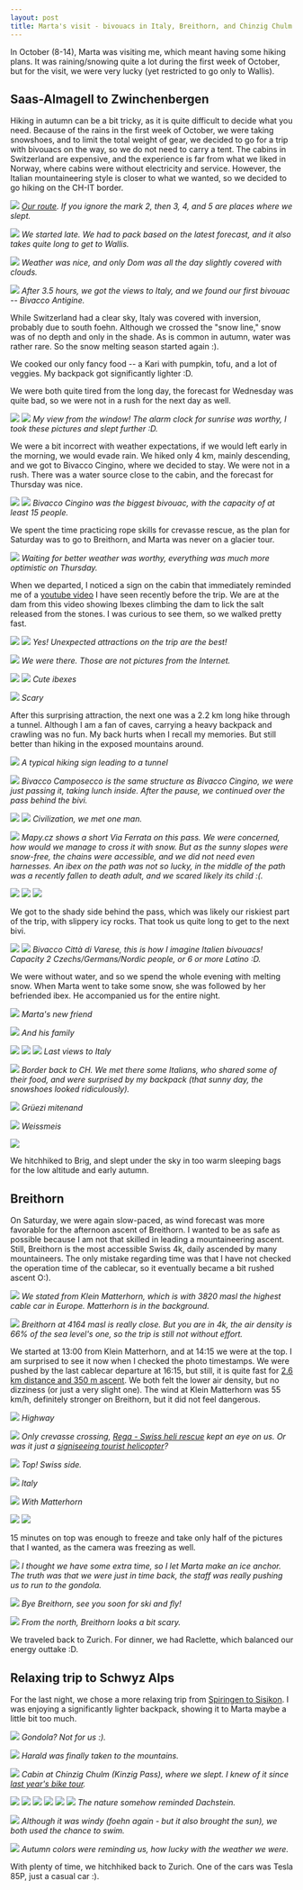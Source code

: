 ```yaml
---
layout: post
title: Marta's visit - bivouacs in Italy, Breithorn, and Chinzig Chulm
---
```


In October (8-14), Marta was visiting me, which meant having some hiking plans. It was raining/snowing quite a lot during the first week of October, but for the visit, we were very lucky (yet restricted to go only to Wallis).

## Saas-Almagell to Zwinchenbergen

Hiking in autumn can be a bit tricky, as it is quite difficult to decide what you need. Because of the rains in the first week of October, we were taking snowshoes, and to limit the total weight of gear, we decided to go for a trip with bivouacs on the way, so we do not need to carry a tent. The cabins in Switzerland are expensive, and the experience is far from what we liked in Norway, where cabins were without electricity and service. However, the Italian mountaineering style is closer to what we wanted, so we decided to go hiking on the CH-IT border.

![](https://lh3.googleusercontent.com/1fu2Q41zW15Tg_Z-RNE9D6rRPCNquvWJqvbsivNQbECxEl5QTzsp0GxQJp7eouWU-AAeOXybH-jsXKnK7v38Xby_N4ujyRumiTlCQFfhMW8ILIjVpt5NJWT-pwYv2c21Kt_dm5uwN70=w2384-h1341-no)
*[Our route](https://en.mapy.cz/s/nosutatega). If you ignore the mark 2, then 3, 4, and 5 are places where we slept.*

![](https://lh3.googleusercontent.com/wvAZrTtafczhhdw1giAb47maUVWK6ggmggb68ZMTJQx5RSWMB_Ip5BOFr4CJR_zBGAzob_zz0ZArgg-oZsY40Tjpg4b64Q-SLmUpfdWm1QAcjWN8E8DyOmHQvB86YrW2ofvcUBJB1k0=w2560-h854-no)
*We started late. We had to pack based on the latest forecast, and it also takes quite long to get to Wallis.*

![](https://lh3.googleusercontent.com/WDR92JPWiP72k6H_2ZaY7WgnFwNZ45n3NMtl489NAZDpA3P7alrobPOwTnLbCsrpjsP8bNoRxtUAMM39NKRp0_aDSZDNb67fAmqaZYm3dnlFukWNPGF0IozQiGimHPMeKA-Q8W3UfeM=w2560-h1440-no)
*Weather was nice, and only Dom was all the day slightly covered with clouds.*

![](https://lh3.googleusercontent.com/lWO_L63oY1hAB36f-LZ3Jc6HNJlr1315FZVrTETNKQWXTB417fRP-44XOVb-aR9YTsJMnSH5pYnFA-YeQym1uKKUjGse70mfPzP0T7CZP1BLRTSXwz5UvVu2O-Td8_hSGNo6xYgjYZ4=w2560-h949-no)
*After 3.5 hours, we got the views to Italy, and we found our first bivouac -- Bivacco Antigine.*

While Switzerland had a clear sky, Italy was covered with inversion, probably due to south foehn. Although we crossed the "snow line," snow was of no depth and only in the shade. As is common in autumn, water was rather rare. So the snow melting season started again :).

We cooked our only fancy food  -- a Kari with pumpkin, tofu, and a lot of veggies. My backpack got significantly lighter :D.

We were both quite tired from the long day, the forecast for Wednesday was quite bad, so we were not in a rush for the next day as well.

![](https://lh3.googleusercontent.com/9aOcpci11dFKw7hbiis7sOzbfFd_SHlUS27X_bpDVE-KKn2pJLY3UGjVrP_5n1e2IXXBQpm7pFSTPXr_H2-TDBmOqNlQ9d0Ms9EeieNHmstr7zN3Fh1ZdT43rRdLLRULZbaLDorr924=w2160-h1440-no)
![](https://lh3.googleusercontent.com/1cvyhJDV_Jc2S6_UaJt7WoKhEXKSdRuWEPVq1RV55kdWJJ2te0IalHYfdX3UVrdlV8LDjn30cCvICOszuUCweUcztZSCGIa6xqOVOPZ6J9xP_Gg-gTGoPD1KCb4m6ANzOmWUbK4CI7A=w2160-h1440-no)
*My view from the window! The alarm clock for sunrise was worthy, I took these pictures and slept further :D.*

We were a bit incorrect with weather expectations, if we would left early in the morning, we would evade rain. We hiked only 4 km, mainly descending, and we got to Bivacco Cingino, where we decided to stay. We were not in a rush. There was a water source close to the cabin, and the forecast for Thursday was nice.

![](https://lh3.googleusercontent.com/FwmjCKia28c_heksg8pKTMWTfdl8vboog5q-PDcKKRaO4r_-1zgrfbjlbabOWJPj6-S1ZgayQmYMlx7ZxIJp23vXdxYtxtl6P4Kt25PVRxlfRueJbC5jALvmZbpua6T9YkIlVKDWGtw=w2160-h1440-no)
![](https://lh3.googleusercontent.com/i1jDFKYovjNE7y4ZBCji1do0k2fS6I2302UwZH_7wIKFWb9ynD-M-1-BHdZspwO0pbKe41jCsAvtpyC_NV4x5Arp1AfhKiRInPdquij_F29OaP8BLbR7wHdQgkGdwg5H_VOTKOac1sw=w960-h1440-no)
*Bivacco Cingino was the biggest bivouac, with the capacity of at least 15 people.*

We spent the time practicing rope skills for crevasse rescue, as the plan for Saturday was to go to Breithorn, and Marta was never on a glacier tour.

![](https://lh3.googleusercontent.com/6qhvhQ_sdKFNGj_GqD0WPVIBz9JqUOt3qmjNhXKd46_Bu592wDw448BrDdQXGGesQ2PPoGD-jLr238tA4oBrKb4YJPjgRKARzpnEaMFa4KR5aQ19n5vyEYDdqyeZLpDA8cbe0kSkYio=w2160-h1440-no)
*Waiting for better weather was worthy, everything was much more optimistic on Thursday.*

When we departed, I noticed a sign on the cabin that immediately reminded me of a [youtube video](https://www.youtube.com/watch?v=RG9TMn1FJzc) I have seen recently before the trip. We are at the dam from this video showing Ibexes climbing the dam to lick the salt released from the stones. I was curious to see them, so we walked pretty fast.

![](https://lh3.googleusercontent.com/FWcIkGO5P5TyJvr5gk6WOnRBjHFvDQ3om3UuGuaiG61P6yy1g36LsE2aX_7fOUNTOnCaGDMtAQcpG0iMR_5E5V9mHZCUBtLm6dkBqHWVp35M-PmDkDSmTotiTagk1Ni209-CnUXBcBI=w2160-h1440-no)
![](https://lh3.googleusercontent.com/p9Ah80vqD4AtYao1Or_9biQ1SnaF4I1HVzssTOwWlCwPT0izztI_UaZ505hlax1LGcZWM0sRXSlH3A49S7WV6OezBcM9QY13SleMUSOMvHpk6nCSsVISiftqAMkzHy4mo8ePers_1zQ=w2160-h1440-no)
*Yes! Unexpected attractions on the trip are the best!*

![](https://lh3.googleusercontent.com/DKsUxBMgpoz7NmqwfDk4ioSjYlrTGk4AEU0PPvRWRmduQau4O5zPUOMcNB65Vi1JB1hMwNIj9jSJH-wxZ6UHEiNjaN47crGvmVzV2YEwBvXcFXzIrNnQawIIohViCqlYg2XbCE5mHS0=w2160-h1440-no)
*We were there. Those are not pictures from the Internet.*

![](https://lh3.googleusercontent.com/Dnwg3mJ3DFPsRNxrynzAUnnROX5H89WVXGM5cNQvZEEvYPRIzWud784KbAJTJukDbJSxG4eJRCx59IiVP5n_2ciuROFPeN406td-VhhlRQo1hbGK2h75o07LBldJPTepsCpszX9FJ54=w960-h1440-no)
![](https://lh3.googleusercontent.com/sNNeAGbpTevqvCm-FMhJ_J7Q4uTTcHW77k8zCMDD96n7uaW1N_sqIAPlE7Tl9WaNnk3lA3dPF2IGxP0tH3zpnUAe5cCzCfqezHwlNCY8YdT0tm_wbRQI53ViET97iJr-e6KJFGFwNbY=w2160-h1440-no)
*Cute ibexes*

![](https://lh3.googleusercontent.com/AVQgK4UPjG7XijiWJphBLoYEBL_RuN0F2NZ4Vb6YN0kSu3hgwlrCtqJuShyuR0zd6lEdMsSdPtZXOuSkyjHzx2RanMyxjI3NJZyWFh12epIkTjD3gWoVFB7AaGcasfmXRplzFU4xBWw=w2160-h1440-no)
*Scary*

After this surprising attraction, the next one was a 2.2 km long hike through a tunnel. Although I am a fan of caves, carrying a heavy backpack and crawling was no fun. My back hurts when I recall my memories. But still better than hiking in the exposed mountains around.

![](https://lh3.googleusercontent.com/ie42wwg_C7rCUraJE1ShKyKGMIySphryahJII0cl2b22TDU-QPBVdTqBVIzUB9-67nzDkGkLo130ruEwVo0ASsl78CWke78-siMx74QndIyKopg0X-h_mdBPuVqKkrglzJ1ht_YWfFo=w2160-h1440-no)
*A typical hiking sign leading to a tunnel*

![](https://lh3.googleusercontent.com/CXXSJ6WBUfGrpyfKwyPHHmH_GcJw1mQ8zH2PXIMaMKqnDufodwDvnHcAViX7hs_QrTD_faUE8bbwtZUzgn93RztsWKf6skQqjQWaxXItCKKH-lB0BG9Q64c9iowN6IGDsM7rSmsaCDA=w2160-h1440-no)
*Bivacco Camposecco is the same structure as Bivacco Cingino, we were just passing it, taking lunch inside. After the pause, we continued over the pass behind the bivi.*

![](https://lh3.googleusercontent.com/IzJ2iQBCjBL46TSR3HOTeVzm_uoruqi6HEboy3yi0msKKGb-KEdevqukzlXFxVlBD-kwV2Vnf-kKCUFjmM5iiKvW8RY1VvwT0iqLOLT0xalRVFTTe_GrcQdUKZ2cX9CRKuGRYV5047c=w2160-h1440-no)
![](https://lh3.googleusercontent.com/7SFHSvrJwkZzArOdtKbH9Twsw1bdtnfgOJvbElz3eMwCphcdjuQS_9ddQqNcsCqf8uMrO1sNDXOHv3kMjwbh6MD1eruRwE0PxRADkZgohw7B_B4bVDH8Zg3qJGLqO4ENxBwjQBOiLy0=w2160-h1440-no)
*Civilization, we met one man.*

![](https://lh3.googleusercontent.com/49wmMUIqa1pNLI0EV9_2-aTKMDTRm43lyo9920SEfY300fKuMSciVRWd9gPYPPR7Ggw_OUWZrcBb0AkTxmUXx8S7rRw5UbltLmzHwCSNhuqYS3ir_7W8jBPIoS_KpWY5qROE7efnM6A=w2160-h1440-no)
*Mapy.cz shows a short Via Ferrata on this pass. We were concerned, how would we manage to cross it with snow. But as the sunny slopes were snow-free, the chains were accessible, and we did not need even harnesses. An ibex on the path was not so lucky, in the middle of the path was a recently fallen to death adult, and we scared likely its child :(.*

![](https://lh3.googleusercontent.com/eGXLDcK9wBwDdpjjGcH5wKDkQVtw9j7ft-10XBJeOeWTeU41rUQjjLZ0g6jRCyPY304RHFR-h4zwK5JsV35F5HFbYh4xJDpyATKCqX8Rfg-ZkJgO95JwwK_S1lU3N77B1nyMeO7j2zk=w2560-h557-no)
![](https://lh3.googleusercontent.com/e3viUJ4lxy3U2oKUil_kSi1puN5PCXiAq8CnBXk7H0rUqHqG1Co54xZeEiE2_Zsyr2Iq81mQ5aRMQ4vpAEer7oX5pvfdg2pvS96nud26KsJtVCV6arCXURa5o0YSD3IfJriUH5E4kEY=w2160-h1440-no)
![](https://lh3.googleusercontent.com/YuRkaMmmf3JGDEsMz_6Q7a55K4UHqG0LzMyd_D4XMStXqD-cDEBwqDfV5bgf2G9D0NJC1nNJ7mHIN0g0T16aHeFvxlAKkB8AX38GtTuZ1ACuF4TLgrwjX0MvGkduoweCDH1Gsb5PK-0=w2160-h1440-no)

We got to the shady side behind the pass, which was likely our riskiest part of the trip, with slippery icy rocks. That took us quite long to get to the next bivi.

![](https://lh3.googleusercontent.com/o0usMN3qeYOsykUGvZwcGTjdVRZXSujtLVmd67u4IqoC5Fpz8wCNWRg1PhjVhT_gNEW_w1xHDxQahkacag41f6xDzCTsYmwaoNh-vU_PdUnPhyVLU0li7gWhUhY76jOvpNXhkbwRJdo=w2160-h1440-no)
![](https://lh3.googleusercontent.com/j6CK4SIh428QzKzjUaWPo5LgiiO7febgfY_0hraUuSTbKpi5lXF4-9ZEmGRKpYpCvtQw65tZPs-OixVXhFTHNosesfkyj6wrqzfi__sbx4AgUIdUO7vHcwGj0-4xTa9RB6LfEaZv0e0=w2160-h1440-no)
*Bivacco Città di Varese, this is how I imagine Italien bivouacs! Capacity 2 Czechs/Germans/Nordic people, or 6 or more Latino :D.*

We were without water, and so we spend the whole evening with melting snow. When Marta went to take some snow, she was followed by her befriended ibex. He accompanied us for the entire night.

![](https://lh3.googleusercontent.com/1InZKJEMD95WNC4jsH2Uq8eZoBaId3atwxKKp1K155nej905qdgEi-JDB3fR6TUHe34dcqB24TajHygHcSLDXi85PhCgjF46v1b0e-COWY0W_yAbD9AKxl-880LmbpQP9EXUTeRGnpo=w2160-h1440-no)
*Marta's new friend*

![](https://lh3.googleusercontent.com/CMplUC4T8fTZOlyQnxLt7xg6hu9A2-eLWfAwkKGbsoXVFEEDtZQMpohA4P6EYLs58gdV7ivm6Eg_d9Nb36oMFUiV52YVjHNO-v6QaDi-Qaz9406MV-jqAABRg82Phj79QTTA0BZDgc0=w2160-h1440-no)
*And his family*

![](https://lh3.googleusercontent.com/BAMhy5fgrOHXM0UNCqjw1dwRJygnzCgUuB3Fj7HNKGdTSIWTdc0AWEfsiTe1u4nyQHU9HjtBJmZrojQcGTIIKpUFxVA8PYzxUJErra4NY2vSoLfy4wwszUt7_7qdhxa-sMmfUxr47P0=w2200-h1238-no)
![](https://lh3.googleusercontent.com/5e0aw29s91XFKKx6xhzGjBLESyi8RadPRvRS0TDJFbSw98GVwKXv93V3jY7S-zmKOIcvcuYIeLAftNP9HfLOv9A71jhdDLKNVPA6cTlckozH335BBdNhhzRrUn3c2T2lBQhYslZomcI=w2560-h663-no)
![](https://lh3.googleusercontent.com/ivaUnzg9pF8vOInjW-3VKXG6O6Pctj7BMQB6z8HbfN2EYTlk8rCJQYW2bm6rC-w2fpovTvzADnuuS9e_YoHJEWUkL56QL232LJjw9YslYv244ptDZOSht92n32Lr-Qcfz_rUUrNhxhc=w2160-h1440-no)
*Last views to Italy*

![](https://lh3.googleusercontent.com/t4IVs-FcQz2eYBSlGyr_1Phj8SQCRVTO6cTlGkDNYY-etc_qIj7EjoMk2tkW7D4LgZlpMY2PkQWxcQhir--PqKZRdj5fhJzwcaoaMl0NnF_ZIoHeLocyoTth38p_YPRpPdGj9BOGGF0=w892-h363-no)
*Border back to CH. We met there some Italians, who shared some of their food, and were surprised by my backpack (that sunny day, the snowshoes looked ridiculously).*

![](https://lh3.googleusercontent.com/STSUxpU0RAgx-SHT2eIlaKQfaSjcmM3aay62iJGNtVptiB0sIZX2ZDdcQHj5E_nfYqsrCLdyblAO5zHqtIOg_qgrraA9GP2_epDi2TKoo1Sze5lDu9NeTaXA9ao8eBY-cKLdPMD1uro=w2160-h1440-no)
*Grüezi mitenand*

![](https://lh3.googleusercontent.com/E-WrfX6aewYWpU2Ij9GI9jcClS9Fg4ocmSpj-ySu63O1ERncyZ-doKGnYQfDuNLfWWfr8dZmzW1ujNRDU6Lg4348gMgC6GgrXUX8hRUImHA2kEyoRxs67E2QRDJKgeExkiUN17ZtSrw=w960-h1440-no)
*Weissmeis*

![](https://lh3.googleusercontent.com/8NGTjkRTBjl9fJEoDDNY3l1N_DyMOLscdaEROlTlSECOqrxpitPow0KgHtX5WKWf7ysRMTPU98zUOlFXTBxkNy8FfbTRs1ve8WGClcAmkjx3lXQux96Fa-JjxSJ1Q_v8e12e18Gu6L0=w2560-h904-no)

We hitchhiked to Brig, and slept under the sky in too warm sleeping bags for the low altitude and early autumn.

## Breithorn

On Saturday, we were again slow-paced, as wind forecast was more favorable for the afternoon ascent of Breithorn. I wanted to be as safe as possible because I am not that skilled in leading a mountaineering ascent. Still, Breithorn is the most accessible Swiss 4k, daily ascended by many mountaineers. The only mistake regarding time was that I have not checked the operation time of the cablecar, so it eventually became a bit rushed ascent O:).

![](https://lh3.googleusercontent.com/eVHjTPI2V8vanRC4Li9vMsnr8UXbbjcerRHIoNs3f-tu6F5zldp6_ywg6PpqCb4GsbRoR3o2yDbZmGeogtNlrd2pNu8CE95HHo_bECXGda8BxqIkV4MBPnJFQx50FNsbBMLDBplbQKo=w2160-h1440-no)
*We stated from Klein Matterhorn, which is with 3820 masl the highest cable car in Europe. Matterhorn is in the background.*

![](https://lh3.googleusercontent.com/Rjsi-7rcKgv2WwgX14uhsQvXrQbG2uv2bxk27jsm2y_CwNCC6VWPcaUwebpJ2TeI2yc6p4bFyHLfGcnE5KSb5QtzsaH6nsCcEde0-zdJr3KN3o1HUh1grf-m1U-HwzMHkT4MtMJ7kKQ=w2160-h1440-no)
*Breithorn at 4164 masl is really close. But you are in 4k, the air density is 66% of the sea level's one, so the trip is still not without effort.*

We started at 13:00 from Klein Matterhorn, and at 14:15 we were at the top. I am surprised to see it now when I checked the photo timestamps. We were pushed by the last cablecar departure at 16:15, but still, it is quite fast for [2.6 km distance and 350 m ascent](https://en.mapy.cz/s/johekegava). We both felt the lower air density, but no dizziness (or just a very slight one). The wind at Klein Matterhorn was 55 km/h, definitely stronger on Breithorn, but it did not feel dangerous.

![](https://lh3.googleusercontent.com/uPWbSJpRwQaK1XmvPOPMrfQgkJfS_dtR3WpEDe4FnR0_R3tAEzqBYYEvWFMK-bMuXx9rs5IdaZU0ogRxzRwnlzzxLk2xYliQUyLItktd9eX9eavmRK6o_bwj8dnvwOh3IbCOgI-7u2Y=w2160-h1440-no)
*Highway*

![](https://lh3.googleusercontent.com/CdKi-mm3utQdAOIFtcaMIWdAV2UnF_wL68jk0pek8OyZz6s_i1INySmE-xW-jFc2BzmgVrVq1LDSwy2SeVPgARxbthQy2IEDehhVIVvji-QVOTUbdl_hcnmbzGmMVlZkRLgkCAAD1Qg=w2160-h1440-no)
*Only crevasse crossing, [Rega - Swiss heli rescue](https://www.rega.ch/en/explore-rega/in-words-and-pictures#pictures) kept an eye on us. Or was it just a [signiseeing tourist helicopter](https://www.zermatt.ch/en/Media/Offers-Articles/Helicopter-Sightseeing-Flight)?*

![](https://lh3.googleusercontent.com/yNhKZhltL6Kxt0o2VlUP3u2ERPC6TWAnGFA9nuWArl42ycHAiUDTOGsdBUttyyJzeLJCKOAJ0GYvan9QBOxTziBjlgvZrJNWNWs0SuAT-glLFeX58ClRxb2LLtLmC4al_evsTCTIkxo=w2200-h520-no)
*Top! Swiss side.*

![](https://lh3.googleusercontent.com/r7EIPavTA9RRx1uNbluke6MvHAJJJKUCWpefEAu9bJlcO79mHiD6PfG2SajweZ-iNlBEZJEJkmGtSEsG0AYtHH9h4gmifLADqtugUq71hMOaOpDpyIh7SjQFsTYy8Z5h2XWm5fHLpQs=w2560-h760-no)
*Italy*

![](https://lh3.googleusercontent.com/RtlKzhIXDyyColVSlzthE7Ju3qEK4waEunnyGGaDfuuVgI6Kxm4GUK7oNhFNZwnKgpFEZixCHHjbD7jTybqCQ61qi19zL-Xgi_IYq_YsTtfniZ1XDxVyI7hTle-UADqgGDYkMqVAVa8=w2160-h1440-no)
*With Matterhorn*

![](https://lh3.googleusercontent.com/c7Bo4LZP1zWjdi2QPz3cLU7PN80mhvKp0n7b6bWcp2L_Gh9avMtYwIyCJpIRKpS7LZSgFsU1loxTjcZIvq5L8Ixaj4_i4ti9wny1hqVENf6lOTEdc8TtwOviF7Ein7kqg2F3aA8Uoe0=w2160-h1440-no)
![](https://lh3.googleusercontent.com/LyUa2Li3xbGCKDHm_o79BPK8N8OJtvIYd0m4UvqPzz9mtGO0PMRC6hGYw3v7mvBm3oWD5c9Vt8vBXiuIXhGdw5UTqiCV88_Za9OzGsxhXzc0fZeaeZKzzl5hbEHlZQOU0Uf3QeP8s9k=w2160-h1440-no)

15 minutes on top was enough to freeze and take only half of the pictures that I wanted, as the camera was freezing as well.

![](https://lh3.googleusercontent.com/5NZe6AcSb1eYF9UL8Mwufe6DWAViruLjJism8sW1_0MhksM_CkJPNP7B3QTWSWYmTGB0InPFvgl6eosGw0OQDHAuUVs4vGE4SfzZq6aCvYIlqTOWCl_qFd_znz8tovsLvqs5QREraXc=w1200-h1801-no)
*I thought we have some extra time, so I let Marta make an ice anchor. The truth was that we were just in time back, the staff was really pushing us to run to the gondola.*

![](https://lh3.googleusercontent.com/AZosVty_vc2k9bafOItkxDYWrcuOMGP05eZc8JzGzrc2GPsDNkmjar4Yz4mYxbCZWFKNg2yeyECkcWOHz7HHiARgF0FDVQZNZN-b8BQ8q1FRu4hO7BaluR2H-UVGwxNne7K_z_GT_RM=w2160-h1440-no)
*Bye Breithorn, see you soon for ski and fly!*

![](https://lh3.googleusercontent.com/haJm55-bQpCNzFS4qLhAVSMA30psnQE2jPvG-T-bnCDRuuY3u-jOvHH4VouT7AI1Zx6ni8zzk91XoxD6dr2RGcKRvcUj3UrVMJeaObssmeUGmutz32iRGcr7Z_jphoDU_Zl7X9BYbx4=w2560-h1440-no)
*From the north, Breithorn looks a bit scary.*

We traveled back to Zurich. For dinner, we had Raclette, which balanced our energy outtake :D.


## Relaxing trip to Schwyz Alps

For the last night, we chose a more relaxing trip from [Spiringen to Sisikon](https://en.mapy.cz/s/karekocoma). I was enjoying a significantly lighter backpack, showing it to Marta maybe a little bit too much.

![](https://lh3.googleusercontent.com/Gp53t3--PuNeNE2cTuqXN7jTh7fR76fbcXpEQ3vMNgG-wDoRZEqAcIsM7eQRtvkT_YkwlxOlPrDT1eAc8bJcUkNxf3ZGWjbSns-bk1BmuAPyh87_sO2old_r1JPELtPWIf4b9-MmnrA=w2160-h1440-no)
*Gondola? Not for us :).*

![](https://lh3.googleusercontent.com/d5jFw7Z8Yb2jd8CqDUM3-pZplptgEsfxGuOpH4MYgTMHvPlu-6qDUW9uxA_KIHI9_hIu3bLJdSVOjiHcifRSuAhFbXv-GRnUQUK9PbeAM63EBtnL2ol0eTAdpZ1HhPp1ul3TcNHH2h0=w2160-h1440-no)
*Harald was finally taken to the mountains.*

![](https://lh3.googleusercontent.com/U5tpna9kKJUq6I0qEsiWS90fqtFkuLRYmw0kDoMBtZRi0QhzP__RNHZ9eQro9Z3NXnE6ICvFDYL2x0OLk9PpCbITNXi-i26kSzH-YWzhdrCmyRsqe0DFkbZ027AWVOEG0UFY0G0axM4=w2160-h1440-no)
*Cabin at Chinzig Chulm (Kinzig Pass), where we slept. I knew of it since [last year's bike tour](https://bender250.github.io/Active_weekend/).*

![](https://lh3.googleusercontent.com/pdqP85IJqFPwkPpTK5KES6MbgxahP4nQllYUfPeez0W1lTnMGf3TJMAVEIQXU9xwFVb7EPRUEmCdbbbHVI0UacWqWLjN-s0IWHix_O0dhg3ugw0J-TtWX5vens6wP5ZsTlxX5uPiGN0=w2160-h1440-no)
![](https://lh3.googleusercontent.com/phFKBpzJ-Txr6OsPKEe4U0NJ_UIe0M92Isvol-UWkGJUuvyvxdrBprPgPl7WYaKueF-LdV75ihA_5BrhWIhUkgzqA_2wt082OwMzjVayRYPFVWsIgT3Qd534ZnktcOR5Y1V20C5SXzo=w2160-h1440-no)
![](https://lh3.googleusercontent.com/zTtL2pPriKhWhSPYktJzTQ5kcQHjBQDXlEB3zEVq5_pRh21DFIIYsWUR8S5utqrd5DfDJI2230vlCgDMTBQ8wf2jRBtZ21nYoQ8y8GBBugOEHfvijbCkRbjzRzix4DitnTS3WzD-xZI=w2200-h790-no)
![](https://lh3.googleusercontent.com/eaYjbJI6ybU9cuo9jdKMou7Ko2WE6JVBY8rzLegMwdWYjtkEP9SZmIjSjz46tMqxyflrkrKyK2ypYR5LOW-3N02VChagoszJq8eROTY1qhTHrODfQ59Yrjxy2xbN5qstmbxqiveFvTE=w2160-h1440-no)
![](https://lh3.googleusercontent.com/VtQ7HrM6CgusCLaiXtkE0ixB7F3TjnkcX4oayiRm2ZTqDINKhJkT6wEqrN-OqdDqKVo9OtwD8cJOf0LK9Uy1E5vKdHIQlEf49iB8puO0o0eka4kaTG7NDRQep5bGKcOPWXe3b4Dseto=w2560-h653-no)
![](https://lh3.googleusercontent.com/Pyfeezg8EkTmRZiXWZQUAcKo_lQcuO9JyX0K3TQW7V0ScQE5IuIbeH94CQbueauIpfdwLBXfWgcBfpdNpkAiJOXzIXxxb4R0s3CQT8fZgUn9lCmAGyF42VlGEa8XFw0bbXorI6p-H9M=w2560-h1113-no)
*The nature somehow reminded Dachstein.*

![](https://lh3.googleusercontent.com/H8heiXN9cE6IMVg_xE__5LoZjqfuxQoTzfIxINtxIOAh1Bx6dOI0_KMejviKby-pWbcwAatOx_ocTt9FVX8ubzM8tTFAsKHEx_SvClbJKwxbf1-eAmAEjka6jeH7lhY2WrVtoI78twA=w2160-h1440-no)
*Although it was windy (foehn again - but it also brought the sun), we both used the chance to swim.*

![](https://lh3.googleusercontent.com/-Cdb3yMJqE0HcOk-8hNHvV9RcMD6Xs1-Ew58Oc5hq3MwvAh5VoGjmoIu-kzaKtGnw2fVaQfifCeaD0_69XjGkeWKNsCQa29MldppXiyBXnwnb2GUTute-JVdoHAzzj-7tbJoldxrbB0=w2160-h1440-no)
*Autumn colors were reminding us, how lucky with the weather we were.*

With plenty of time, we hitchhiked back to Zurich. One of the cars was Tesla 85P, just a casual car :).

